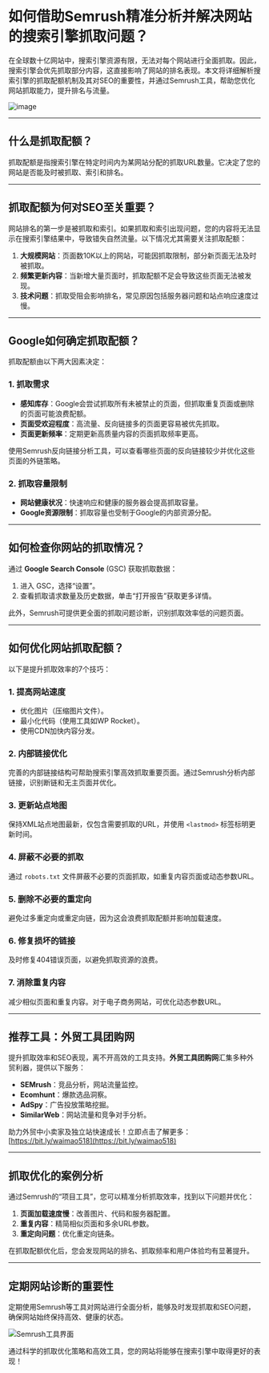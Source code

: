 # 如何借助Semrush精准分析并解决网站的搜索引擎抓取问题？

在全球数十亿网站中，搜索引擎资源有限，无法对每个网站进行全面抓取。因此，搜索引擎会优先抓取部分内容，这直接影响了网站的排名表现。本文将详细解析搜索引擎的抓取配额机制及其对SEO的重要性，并通过Semrush工具，帮助您优化网站抓取能力，提升排名与流量。

![image](https://github.com/user-attachments/assets/327fdadd-0375-4e08-a566-e39e1ae044ff)

---

## 什么是抓取配额？

抓取配额是指搜索引擎在特定时间内为某网站分配的抓取URL数量。它决定了您的网站是否能及时被抓取、索引和排名。

---

## 抓取配额为何对SEO至关重要？

网站排名的第一步是被抓取和索引。如果抓取和索引出现问题，您的内容将无法显示在搜索引擎结果中，导致错失自然流量。以下情况尤其需要关注抓取配额：

1. **大规模网站**：页面数10K以上的网站，可能因抓取限制，部分新页面无法及时被抓取。
2. **频繁更新内容**：当新增大量页面时，抓取配额不足会导致这些页面无法被发现。
3. **技术问题**：抓取受阻会影响排名，常见原因包括服务器问题和站点响应速度过慢。

---

## Google如何确定抓取配额？

抓取配额由以下两大因素决定：

### 1. 抓取需求

- **感知库存**：Google会尝试抓取所有未被禁止的页面，但抓取重复页面或删除的页面可能浪费配额。
- **页面受欢迎程度**：高流量、反向链接多的页面更容易被优先抓取。
- **页面更新频率**：定期更新高质量内容的页面抓取频率更高。

使用Semrush反向链接分析工具，可以查看哪些页面的反向链接较少并优化这些页面的外链策略。

### 2. 抓取容量限制

- **网站健康状况**：快速响应和健康的服务器会提高抓取容量。
- **Google资源限制**：抓取容量也受制于Google的内部资源分配。

---

## 如何检查你网站的抓取情况？

通过 **Google Search Console** (GSC) 获取抓取数据：

1. 进入 GSC，选择“设置”。
2. 查看抓取请求数量及历史数据，单击“打开报告”获取更多详情。

此外，Semrush可提供更全面的抓取问题诊断，识别抓取效率低的问题页面。

---

## 如何优化网站抓取配额？

以下是提升抓取效率的7个技巧：

### 1. 提高网站速度
- 优化图片（压缩图片文件）。
- 最小化代码（使用工具如WP Rocket）。
- 使用CDN加快内容分发。

### 2. 内部链接优化
完善的内部链接结构可帮助搜索引擎高效抓取重要页面。通过Semrush分析内部链接，识别断链和无主页面并优化。

### 3. 更新站点地图
保持XML站点地图最新，仅包含需要抓取的URL，并使用 `<lastmod>` 标签标明更新时间。

### 4. 屏蔽不必要的抓取
通过 `robots.txt` 文件屏蔽不必要的页面抓取，如重复内容页面或动态参数URL。

### 5. 删除不必要的重定向
避免过多重定向或重定向链，因为这会浪费抓取配额并影响加载速度。

### 6. 修复损坏的链接
及时修复404错误页面，以避免抓取资源的浪费。

### 7. 消除重复内容
减少相似页面和重复内容。对于电子商务网站，可优化动态参数URL。

---

## 推荐工具：外贸工具团购网

提升抓取效率和SEO表现，离不开高效的工具支持。**外贸工具团购网**汇集多种外贸利器，提供以下服务：

- **SEMrush**：竞品分析，网站流量监控。
- **Ecomhunt**：爆款选品洞察。
- **AdSpy**：广告投放策略挖掘。
- **SimilarWeb**：网站流量和竞争对手分析。

助力外贸中小卖家及独立站快速成长！立即点击了解更多：[https://bit.ly/waimao518](https://bit.ly/waimao518)

---

## 抓取优化的案例分析

通过Semrush的“项目工具”，您可以精准分析抓取效率，找到以下问题并优化：

1. **页面加载速度慢**：改善图片、代码和服务器配置。
2. **重复内容**：精简相似页面和多余URL参数。
3. **重定向问题**：优化重定向链条。

在抓取配额优化后，您会发现网站的排名、抓取频率和用户体验均有显著提升。

---

## 定期网站诊断的重要性

定期使用Semrush等工具对网站进行全面分析，能够及时发现抓取和SEO问题，确保网站始终保持高效、健康的状态。

![Semrush工具界面](https://chuhaizhinan.com/wp-content/uploads/image-11206.png)

通过科学的抓取优化策略和高效工具，您的网站将能够在搜索引擎中取得更好的表现！

